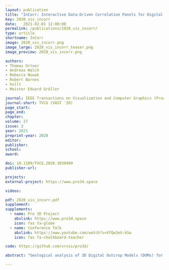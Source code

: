 ```yaml
---
layout: publication
title: "InCorr: Interactive Data-Driven Correlation Panels for Digital Outcrop Analysis"
key: 2020_vis_incorr
date:   2021-02-01 12:00:00
permalink: /publications/2020_vis_incorr/
type: article
shortname: InCorr
image: 2020_vis_incorr.png
image_large: 2020_vis_incorr_teaser.png
image_preview: 2020_vis_incorr.png

authors:
- Thomas Ortner
- Andreas Walch
- Rebecca Nowak
- Robert Barnes
- hollt
- Meister Eduard Gröller

journal: IEEE Transactions on Visualization and Computer Graphics (Proceedings of IEEE VAST 2020)
journal-short: TVCG (VAST '20)
page_start: 
page_end: 
chapter:
volume: 27
issue: 2
year: 2021
preprint-year: 2020
editor:
publisher:
school:
award:

doi: 10.1109/TVCG.2020.3030409
publisher-url:

projects:
external-project: https://www.pro3d.space

videos:

pdf: 2020_vis_incorr.pdf
supplement:
supplements:
  - name: Pro 3D Project
    abslink: https://www.pro3d.space
    icon: fas fa-globe
  - name: Conference Talk
    abslink: https://www.youtube.com/watch?v=XfQw3eU-kSw
    icon: fas fa-chalkboard-teacher

code: https://github.com/vrvis/pro3d/

abstract: "Geological analysis of 3D Digital Outcrop Models (DOMs) for reconstruction of ancient habitable environments is a key aspect of the upcoming ESA ExoMars 2022 Rosalind Franklin Rover and the NASA 2020 Rover Perseverance missions in seeking signs of past life on Mars. Geologists measure and interpret 3D DOMs, create sedimentary logs and combine them in ‘correlation panels’ to map the extents of key geological horizons, and build a stratigraphic model to understand their position in the ancient landscape. Currently, the creation of correlation panels is completely manual and therefore time-consuming, and inflexible. With InCorr we present a visualization solution that encompasses a 3D logging tool and an interactive data-driven correlation panel that evolves with the stratigraphic analysis. For the creation of InCorr we closely cooperated with leading planetary geologists in the form of a design study. We verify our results by recreating an existing correlation analysis with InCorr and validate our correlation panel against a manually created illustration. Further, we conducted a user-study with a wider circle of geologists. Our evaluation shows that InCorr efficiently supports the domain experts in tackling their research questions and that it has the potential to significantly impact how geologists work with digital outcrop representations in general."

---
```

